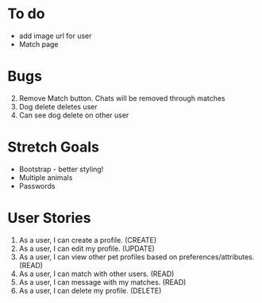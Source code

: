 # To do
* add image url for user
* Match page

# Bugs
2. Remove Match button. Chats will be removed through matches
4. Dog delete deletes user
5. Can see dog delete on other user

# Stretch Goals
- Bootstrap - better styling! 
- Multiple animals
- Passwords

# User Stories
1. As a user, I can create a profile. (CREATE)
2. As a user, I can edit my profile. (UPDATE)
3. As a user, I can view other pet profiles based on preferences/attributes. (READ)
4. As a user, I can match with other users. (READ)
5. As a user, I can message with my matches. (READ)
6. As a user, I can delete my profile. (DELETE)